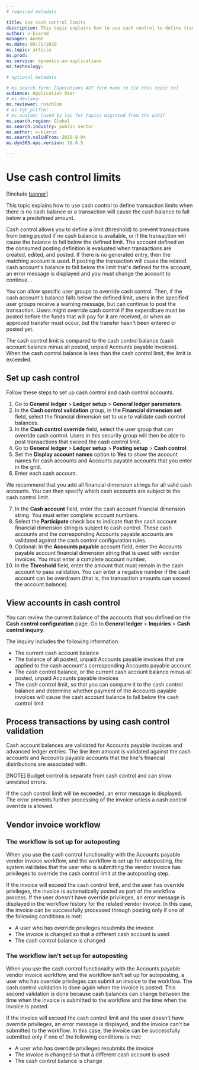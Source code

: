 ```yaml
---
# required metadata

title: Use cash control limits
description: This topic explains how to use cash control to define transaction limits when there is no cash balance or a transaction will cause the cash balance to fall below a predefined amount.
author: v-kiarnd
manager: AnnBe
ms.date: 09/21/2020
ms.topic: article
ms.prod: 
ms.service: dynamics-ax-applications
ms.technology: 

# optional metadata

# ms.search.form: [Operations AOT form name to tie this topic to]
audience: Application User
# ms.devlang: 
ms.reviewer: roschlom
# ms.tgt_pltfrm: 
# ms.custom: [used by loc for topics migrated from the wiki]
ms.search.region: Global
ms.search.industry: public sector
ms.author: v-kiarnd
ms.search.validFrom: 2019-8-04
ms.dyn365.ops.version: 10.0.5

---
```


# Use cash control limits

[!include [banner](../includes/banner.md)]


This topic explains how to use cash control to define transaction limits when there is no cash balance or a transaction will cause the cash balance to fall below a predefined amount.

Cash control allows you to define a limit (threshold) to prevent transactions from being posted if no cash balance is available, or if the transaction will cause the balance to fall below the defined limit. The account defined on the consumed posting definition is evaluated when transactions are created, edited, and posted. If there is no generated entry, then the matching account is used. If posting the transaction will cause the related cash account's balance to fall below the limit that's defined for the account, an error message is displayed and you must change the account to continue. .

You can allow specific user groups to override cash control. Then, if the cash account's balance falls below the defined limit, users in the specified user groups receive a warning message, but can continue to post the transaction. Users might override cash control if the expenditure must be posted before the funds that will pay for it are received, or when an approved transfer must occur, but the transfer hasn't been entered or posted yet.

The cash control limit is compared to the cash control balance (cash account balance minus all posted, unpaid Accounts payable invoices). When the cash control balance is less than the cash control limit, the limit is exceeded.

## Set up cash control

Follow these steps to set up cash control and cash control accounts.

1. Go to **General ledger** \> **Ledger setup** \> **General ledger parameters**.
2. In the **Cash control validation** group, in the **Financial dimension set** field, select the financial dimension set to use to validate cash control balances.
3. In the **Cash control override** field, select the user group that can override cash control. Users in this security group will then be able to post transactions that exceed the cash control limit.
4. Go to **General ledger** \> **Ledger setup** \> **Posting setup** \> **Cash control**.
5. Set the **Display account names** option to **Yes** to show the account names for cash accounts and Accounts payable accounts that you enter in the grid.
6. Enter each cash account.

We recommend that you add all financial dimension strings for all valid cash accounts. You can then specify which cash accounts are subject to the cash control limit.

7. In the **Cash account** field, enter the cash account financial dimension string. You must enter complete account numbers.
8. Select the **Participate** check box to indicate that the cash account financial dimension string is subject to cash control. These cash accounts and the corresponding Accounts payable accounts are validated against the cash control configuration rules.
9. Optional: In the **Accounts payable** account field, enter the Accounts payable account financial dimension string that is used with vendor invoices. You must enter a complete account number.
10. In the **Threshold** field, enter the amount that must remain in the cash account to pass validation. You can enter a negative number if the cash account can be overdrawn (that is, the transaction amounts can exceed the account balance).

## View accounts in cash control

You can review the current balance of the accounts that you defined on the **Cash control configuration** page. Go to **General ledger** \> **Inquiries** \> **Cash control inquiry**.

The inquiry includes the following information:

- The current cash account balance
- The balance of all posted, unpaid Accounts payable invoices that are applied to the cash account's corresponding Accounts payable account
- The cash control balance, or the current cash account balance minus all posted, unpaid Accounts payable invoices
- The cash control limit, so that you can compare it to the cash control balance and determine whether payment of the Accounts payable invoices will cause the cash account balance to fall below the cash control limit

## Process transactions by using cash control validation

Cash account balances are validated for Accounts payable invoices and advanced ledger entries. The line item amount is validated against the cash accounts and Accounts payable accounts that the line's financial distributions are associated with.

[!NOTE] Budget control is separate from cash control and can show unrelated errors.

If the cash control limit will be exceeded, an error message is displayed. The error prevents further processing of the invoice unless a cash control override is allowed.

## Vendor invoice workflow

### The workflow is set up for autoposting

When you use the cash control functionality with the Accounts payable vendor invoice workflow, and the workflow is set up for autoposting, the system validates that the user who is submitting the vendor invoice has privileges to override the cash control limit at the autoposting step.

If the invoice will exceed the cash control limit, and the user has override privileges, the invoice is automatically posted as part of the workflow process. If the user doesn't have override privileges, an error message is displayed in the workflow history for the related vendor invoice. In this case, the invoice can be successfully processed through posting only if one of the following conditions is met:

- A user who has override privileges resubmits the invoice
- The invoice is changed so that a different cash account is used
- The cash control balance is changed

### The workflow isn't set up for autoposting

When you use the cash control functionality with the Accounts payable vendor invoice workflow, and the workflow isn't set up for autoposting, a user who has override privileges can submit an invoice to the workflow. The cash control validation is done again when the invoice is posted. This second validation is done because cash balances can change between the time when the invoice is submitted to the workflow and the time when the invoice is posted.

If the invoice will exceed the cash control limit and the user doesn't have override privileges, an error message is displayed, and the invoice can't be submitted to the workflow. In this case, the invoice can be successfully submitted only if one of the following conditions is met:

- A user who has override privileges resubmits the invoice
- The invoice is changed so that a different cash account is used
- The cash control balance is change
